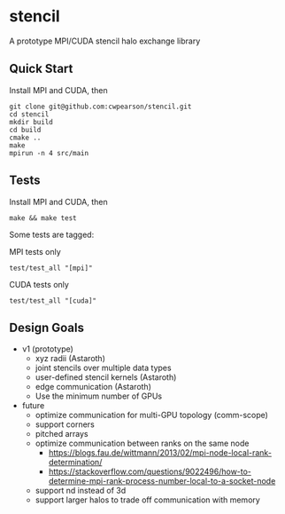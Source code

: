 # stencil

A prototype MPI/CUDA stencil halo exchange library

## Quick Start

Install MPI and CUDA, then

```
git clone git@github.com:cwpearson/stencil.git
cd stencil
mkdir build
cd build
cmake ..
make
mpirun -n 4 src/main
```

## Tests

Install MPI and CUDA, then

```
make && make test
```

Some tests are tagged:

MPI tests only
```
test/test_all "[mpi]"
```

CUDA tests only
```
test/test_all "[cuda]"
```

## Design Goals
  * v1 (prototype)
    * xyz radii (Astaroth)
    * joint stencils over multiple data types
    * user-defined stencil kernels (Astaroth)
    * edge communication (Astaroth)
    * Use the minimum number of GPUs
  * future
    * optimize communication for multi-GPU topology (comm-scope)
    * support corners
    * pitched arrays
    * optimize communication between ranks on the same node
      * https://blogs.fau.de/wittmann/2013/02/mpi-node-local-rank-determination/
      * https://stackoverflow.com/questions/9022496/how-to-determine-mpi-rank-process-number-local-to-a-socket-node
    * support nd instead of 3d
    * support larger halos to trade off communication with memory
